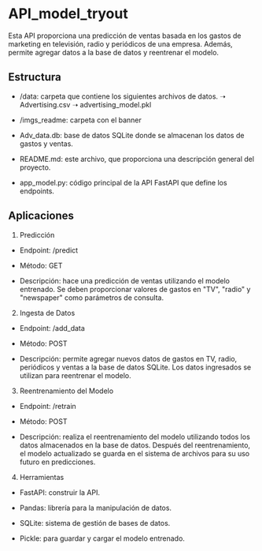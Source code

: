# API_model_tryout

Esta API proporciona una predicción de ventas basada en los gastos de marketing en televisión, radio y periódicos de una empresa. Además, permite agregar datos a la base de datos y reentrenar el modelo.

## Estructura 

* /data: carpeta que contiene los siguientes archivos de datos. ➝ Advertising.csv ➝ advertising_model.pkl

* /imgs_readme: carpeta con el banner

* Adv_data.db: base de datos SQLite donde se almacenan los datos de gastos y ventas.

* README.md: este archivo, que proporciona una descripción general del proyecto.

* app_model.py: código principal de la API FastAPI que define los endpoints.

## Aplicaciones 

1. Predicción

- Endpoint: /predict

- Método: GET

- Descripción: hace una predicción de ventas utilizando el modelo entrenado. Se deben proporcionar valores de gastos en "TV", "radio" y "newspaper" como parámetros de consulta.

2. Ingesta de Datos

- Endpoint: /add_data

- Método: POST

- Descripción: permite agregar nuevos datos de gastos en TV, radio, periódicos y ventas a la base de datos SQLite. Los datos ingresados se utilizan para reentrenar el modelo.

3. Reentrenamiento del Modelo

- Endpoint: /retrain

- Método: POST

- Descripción: realiza el reentrenamiento del modelo utilizando todos los datos almacenados en la base de datos. Después del reentrenamiento, el modelo actualizado se guarda en el sistema de archivos para su uso futuro en predicciones.

4. Herramientas

* FastAPI: construir la API.

* Pandas: librería para la manipulación de datos.

* SQLite: sistema de gestión de bases de datos.

* Pickle: para guardar y cargar el modelo entrenado.
